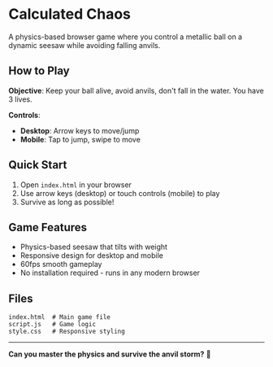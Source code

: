 # Calculated Chaos

A physics-based browser game where you control a metallic ball on a dynamic seesaw while avoiding falling anvils.

## How to Play

**Objective**: Keep your ball alive, avoid anvils, don't fall in the water. You have 3 lives.

**Controls**:

- **Desktop**: Arrow keys to move/jump
- **Mobile**: Tap to jump, swipe to move

## Quick Start

1. Open `index.html` in your browser
2. Use arrow keys (desktop) or touch controls (mobile) to play
3. Survive as long as possible!

## Game Features

- Physics-based seesaw that tilts with weight
- Responsive design for desktop and mobile
- 60fps smooth gameplay
- No installation required - runs in any modern browser

## Files

```
index.html  # Main game file
script.js   # Game logic
style.css   # Responsive styling
```

---

**Can you master the physics and survive the anvil storm?** 🎯
